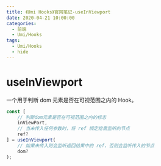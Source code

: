 ```yaml
---
title: 《Umi Hooks》官网笔记-useInViewport
date: 2020-04-21 10:00:00
categories:
  - 前端
  - Umi/Hooks
tags:
  - Umi/Hooks
  - hide
---
```

# useInViewport

一个用于判断 dom 元素是否在可视范围之内的 Hook。

```js
const [
    // 判断dom元素是否在可视范围之内的标志
    inViewPort,
    // 当未传入任何参数时，将 ref 绑定给需监听的节点
    ref?
] = useInViewport(
    // 如果未传入则会监听返回结果中的 ref，否则会监听传入的节点
    dom?
);
```

